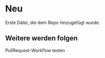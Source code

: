 # Neu
Erste Datei, die dem Repo hinzugefügt wurde.
## Weitere werden folgen
PullRequest-Workflow testen

